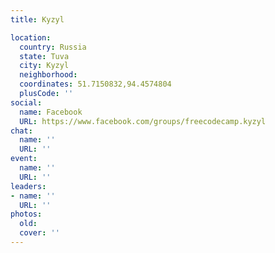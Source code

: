 ```yaml
---
title: Kyzyl

location:
  country: Russia
  state: Tuva
  city: Kyzyl
  neighborhood: 
  coordinates: 51.7150832,94.4574804
  plusCode: ''
social:
  name: Facebook
  URL: https://www.facebook.com/groups/freecodecamp.kyzyl
chat:
  name: ''
  URL: ''
event:
  name: ''
  URL: ''
leaders:
- name: ''
  URL: ''
photos:
  old: 
  cover: ''
---
```

